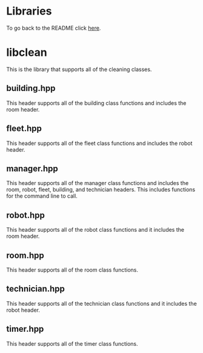# Libraries

To go back to the README click [here](../docs/README.md).

# libclean
This is the library that supports all of the cleaning classes.

## building.hpp
This header supports all of the building class functions and includes the room header.

## fleet.hpp
This header supports all of the fleet class functions and includes the robot header.

## manager.hpp
This header supports all of the manager class functions and includes the room, robot, fleet, building, and technician headers. This includes functions for the command line to call. 

## robot.hpp
This header supports all of the robot class functions and it includes the room header. 

## room.hpp
This header supports all of the room class functions.

## technician.hpp
This header supports all of the technician class functions and it includes the robot header.

## timer.hpp
This header supports all of the timer class functions.